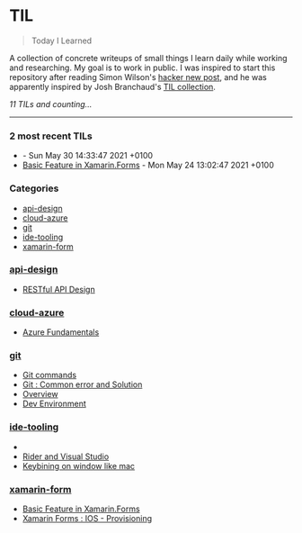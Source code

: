 # TIL
> Today I Learned

A collection of concrete writeups of small things I learn daily while working
and researching. My goal is to work in public. I was inspired to start this
repository after reading Simon Wilson's [hacker new post][1], and he was
apparently inspired by Josh Branchaud's [TIL collection][2].


_11 TILs and counting..._

---

### 2 most recent TILs

- [](ide-tooling/iterm2.md) - Sun May 30 14:33:47 2021 +0100
- [Basic Feature in Xamarin.Forms](xamarin-form/basic-features.md) - Mon May 24 13:02:47 2021 +0100

### Categories

- [api-design](#api-design)
- [cloud-azure](#cloud-azure)
- [git](#git)
- [ide-tooling](#ide-tooling)
- [xamarin-form](#xamarin-form)

### [api-design](#api-design)
- [RESTful API Design](api-design/RESTful.md)

### [cloud-azure](#cloud-azure)
- [Azure Fundamentals](cloud-azure/cert-fundamentals.md)

### [git](#git)
- [Git commands](git/commands.md)
- [Git : Common error and Solution](git/issues.md)
- [Overview](git/overview.md)
- [Dev Environment](git/setup.md)

### [ide-tooling](#ide-tooling)
- [](ide-tooling/iterm2.md)
- [Rider and Visual Studio](ide-tooling/rider-vs.md)
- [Keybining on window like mac](ide-tooling/win-mac-keymap.md)

### [xamarin-form](#xamarin-form)
- [Basic Feature in Xamarin.Forms](xamarin-form/basic-features.md)
- [Xamarin Forms : IOS - Provisioning](xamarin-form/ios-provisioning.md)

[1]: https://simonwillison.net/2020/Apr/20/self-rewriting-readme/
[2]: https://github.com/jbranchaud/til


